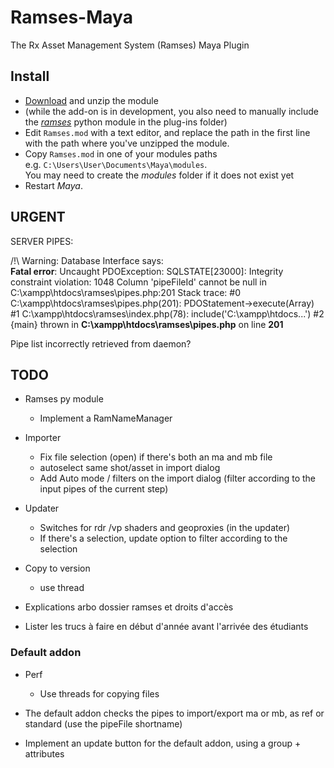 # Ramses-Maya
 The Rx Asset Management System (Ramses) Maya Plugin

## Install

- [Download](https://github.com/Rainbox-dev/Ramses-Maya/archive/refs/heads/main.zip) and unzip the module
- (while the add-on is in development, you also need to manually include the [*ramses*](https://github.com/Rainbox-dev/Ramses-Py) python module in the plug-ins folder)
- Edit `Ramses.mod` with a text editor, and replace the path in the first line with the path where you've unzipped the module.
- Copy `Ramses.mod` in one of your modules paths  
    e.g. `C:\Users\User\Documents\Maya\modules`.  
    You may need to create the *modules* folder if it does not exist yet
- Restart *Maya*.

## URGENT

SERVER PIPES:

 /!\ Warning: Database Interface says: <br />
<b>Fatal error</b>:  Uncaught PDOException: SQLSTATE[23000]: Integrity constraint violation: 1048 Column 'pipeFileId' cannot be null in C:\xampp\htdocs\ramses\pipes.php:201
Stack trace:
#0 C:\xampp\htdocs\ramses\pipes.php(201): PDOStatement-&gt;execute(Array)
#1 C:\xampp\htdocs\ramses\index.php(78): include('C:\\xampp\\htdocs...')
#2 {main}
  thrown in <b>C:\xampp\htdocs\ramses\pipes.php</b> on line <b>201</b><br />


Pipe list incorrectly retrieved from daemon?


## TODO

- Ramses py module
    - Implement a RamNameManager
- Importer
    - Fix file selection (open) if there's both an ma and mb file
    - autoselect same shot/asset in import dialog
    - Add Auto mode / filters on the import dialog (filter according to the input pipes of the current step)
- Updater
    - Switches for rdr  /vp shaders and geoproxies (in the updater)
    - If there's a selection, update option to filter according to the selection
- Copy to version
    - use thread

- Explications arbo dossier ramses et droits d'accès
- Lister les trucs à faire en début d'année avant l'arrivée des étudiants

### Default addon

- Perf
    - Use threads for copying files

- The default addon checks the pipes to import/export ma or mb, as ref or standard (use the pipeFile shortname)
- Implement an update button for the default addon, using a group + attributes

